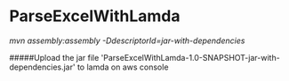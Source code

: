 # ParseExcelWithLamda


*mvn assembly:assembly -DdescriptorId=jar-with-dependencies*


#####Upload the jar file 'ParseExcelWithLamda-1.0-SNAPSHOT-jar-with-dependencies.jar' to lamda on aws console
